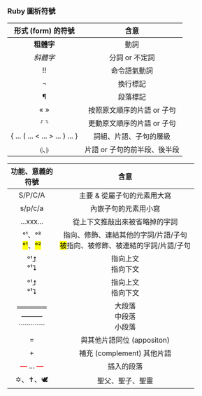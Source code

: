 
### Ruby 圖析符號

| 形式 (form) 的符號  | 含意 |
:---: | :----: | 
| <strong>粗體字</strong> | 動詞 |
| <em>斜體字</em> | 分詞 or 不定詞 |
|  !! | 命令語氣動詞 |
| ¬ | 換行標記 |
| ¶ | 段落標記 |
| « » | 按照原文順序的片語 or 子句 |
| ⸉ ⸊ | 更動原文順序的片語 or 子句 |
| { ... ( ... < ... > ... ) ... } | 詞組、片語、子句的層級 |
| ⦇、⦈ | 片語 or 子句的前半段、後半段|

功能、意義的<br>符號  | 含意 |
:---: | :----: | 
S/P/C/A| 主要 & 從屬子句的元素用大寫|
 s/p/c/a | 內嵌子句的元素用小寫|
...xxx... | 從上下文推敲出來被省略掉的字詞 |
°¹、°²<br><mark>°¹</mark>、<mark>°²</mark>  | 指向、修飾、連結其他的字詞/片語/子句<br><mark>被</mark>指向、被修飾、被連結的字詞/片語/子句 |
°¹⮥<br>°¹⮧ |  指向上文<br>指向下文 |
°¹⮥<br>°¹⮧ |  指向上文<br>指向下文 |
══════<br> ———<br>·············| 大段落<br>中段落<br>小段落
= |  與其他片語同位 (appositon) |
|+ | 補充 (complement) 其他片語 |
<font color='red'><strong>—</strong></font> ... <strong><font color='red'>—</font></strong> | 插入的段落
✡、✝、🕊️ | 聖父、聖子、聖靈 |

